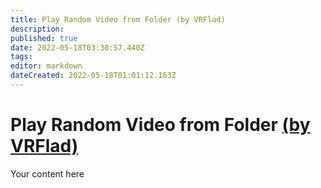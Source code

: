 ```yaml
---
title: Play Random Video from Folder (by VRFlad) 
description: 
published: true
date: 2022-05-18T03:30:57.440Z
tags: 
editor: markdown
dateCreated: 2022-05-18T01:01:12.163Z
---
```


# Play Random Video from Folder [(by VRFlad)](https://www.twitch.tv/VRFlad) 
Your content here